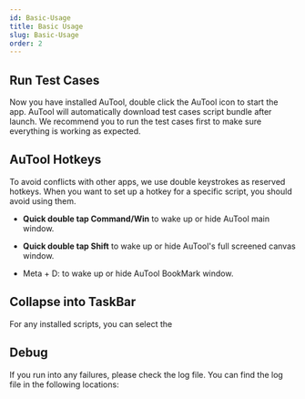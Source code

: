 ```yaml
---
id: Basic-Usage
title: Basic Usage
slug: Basic-Usage
order: 2
---
```


## Run Test Cases

Now you have installed AuTool, double click the AuTool icon to start the app. AuTool will automatically download test cases script bundle after launch. We recommend you to run the test cases first to make sure everything is working as expected.

## AuTool Hotkeys

To avoid conflicts with other apps, we use double keystrokes as reserved hotkeys. When you want to set up a hotkey for a specific script, you should avoid using them.

- **Quick double tap Command/Win** to wake up or hide AuTool main window.

- **Quick double tap Shift** to wake up or hide AuTool's full screened canvas window.

- Meta + D: to wake up or hide AuTool BookMark window.

## Collapse into TaskBar

For any installed scripts, you can select the

## Debug

If you run into any failures, please check the log file. You can find the log file in the following locations:
